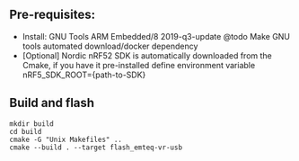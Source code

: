 Pre-requisites:
-----------------------
 * Install: GNU Tools ARM Embedded/8 2019-q3-update
   @todo Make GNU tools automated download/docker dependency
 * [Optional] Nordic nRF52 SDK is automatically downloaded from the Cmake, if you have it pre-installed define environment variable nRF5_SDK_ROOT={path-to-SDK}


Build and flash
-----------------------

```
mkdir build
cd build
cmake -G "Unix Makefiles" ..
cmake --build . --target flash_emteq-vr-usb
```
